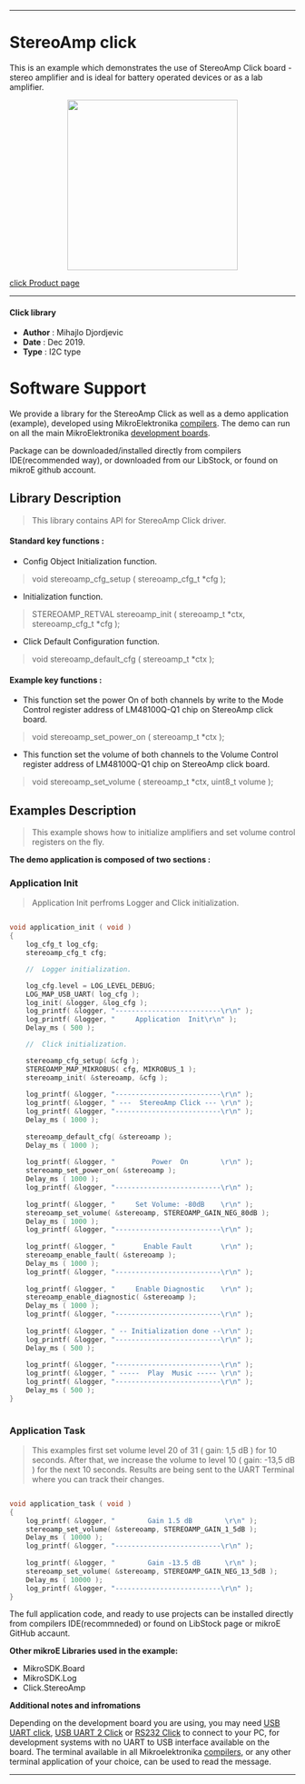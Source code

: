 
---
# StereoAmp click

This is an example which demonstrates the use of StereoAmp Click board - stereo amplifier and is ideal for battery operated devices or as a lab amplifier.

<p align="center">
  <img src="https://download.mikroe.com/images/click_for_ide/stereoamp_click.png" height=300px>
</p>


[click Product page](https://www.mikroe.com/stereoamp-click)

---


#### Click library 

- **Author**        : Mihajlo Djordjevic
- **Date**          : Dec 2019.
- **Type**          : I2C type


# Software Support

We provide a library for the StereoAmp Click 
as well as a demo application (example), developed using MikroElektronika 
[compilers](https://shop.mikroe.com/compilers). 
The demo can run on all the main MikroElektronika [development boards](https://shop.mikroe.com/development-boards).

Package can be downloaded/installed directly from compilers IDE(recommended way), or downloaded from our LibStock, or found on mikroE github account. 

## Library Description

> This library contains API for StereoAmp Click driver.

#### Standard key functions :

- Config Object Initialization function.
> void stereoamp_cfg_setup ( stereoamp_cfg_t *cfg ); 
 
- Initialization function.
> STEREOAMP_RETVAL stereoamp_init ( stereoamp_t *ctx, stereoamp_cfg_t *cfg );

- Click Default Configuration function.
> void stereoamp_default_cfg ( stereoamp_t *ctx );


#### Example key functions :

- This function set the power On of both channels by write to the Mode Control register address of LM48100Q-Q1 chip on StereoAmp click board.
> void stereoamp_set_power_on ( stereoamp_t *ctx );
 
- This function set the volume of both channels to the Volume Control register address of LM48100Q-Q1 chip on StereoAmp click board.
> void stereoamp_set_volume ( stereoamp_t *ctx, uint8_t volume );

## Examples Description

> 
> This example shows how to initialize amplifiers and set volume control registers on the fly.
> 

**The demo application is composed of two sections :**

### Application Init 

>
> Application Init perfroms Logger and Click initialization.
> 

```c

void application_init ( void )
{
    log_cfg_t log_cfg;
    stereoamp_cfg_t cfg;

    //  Logger initialization.

    log_cfg.level = LOG_LEVEL_DEBUG;
    LOG_MAP_USB_UART( log_cfg );
    log_init( &logger, &log_cfg );
    log_printf( &logger, "--------------------------\r\n" );
    log_printf( &logger, "     Application  Init\r\n" );
    Delay_ms ( 500 );

    //  Click initialization.

    stereoamp_cfg_setup( &cfg );
    STEREOAMP_MAP_MIKROBUS( cfg, MIKROBUS_1 );
    stereoamp_init( &stereoamp, &cfg );
    
    log_printf( &logger, "--------------------------\r\n" );
    log_printf( &logger, " ---  StereoAmp Click --- \r\n" );
    log_printf( &logger, "--------------------------\r\n" );
    Delay_ms ( 1000 );
    
    stereoamp_default_cfg( &stereoamp );
    Delay_ms ( 1000 );
    
    log_printf( &logger, "         Power  On        \r\n" );
    stereoamp_set_power_on( &stereoamp );
    Delay_ms ( 1000 );
    log_printf( &logger, "--------------------------\r\n" );
    
    log_printf( &logger, "     Set Volume: -80dB    \r\n" );
    stereoamp_set_volume( &stereoamp, STEREOAMP_GAIN_NEG_80dB );
    Delay_ms ( 1000 );
    log_printf( &logger, "--------------------------\r\n" );
    
    log_printf( &logger, "       Enable Fault       \r\n" );
    stereoamp_enable_fault( &stereoamp );
    Delay_ms ( 1000 );
    log_printf( &logger, "--------------------------\r\n" );
    
    log_printf( &logger, "     Enable Diagnostic    \r\n" );
    stereoamp_enable_diagnostic( &stereoamp );
    Delay_ms ( 1000 );
    log_printf( &logger, "--------------------------\r\n" );
    
    log_printf( &logger, " -- Initialization done --\r\n" );
    log_printf( &logger, "--------------------------\r\n" );
    Delay_ms ( 500 );
    
    log_printf( &logger, "--------------------------\r\n" );
    log_printf( &logger, " -----  Play  Music ----- \r\n" );
    log_printf( &logger, "--------------------------\r\n" );
    Delay_ms ( 500 );
}
  
```

### Application Task

>
> This examples first set volume level 20 of 31 ( gain: 1,5 dB ) for 10 seconds. 
> After that, we increase the volume to level 10 ( gain: -13,5 dB ) for the next 10 seconds. 
> Results are being sent to the UART Terminal where you can track their changes.
> 

```c

void application_task ( void )
{
    log_printf( &logger, "        Gain 1.5 dB        \r\n" );
    stereoamp_set_volume( &stereoamp, STEREOAMP_GAIN_1_5dB );
    Delay_ms ( 10000 );
    log_printf( &logger, "--------------------------\r\n" );
    
    log_printf( &logger, "        Gain -13.5 dB      \r\n" );
    stereoamp_set_volume( &stereoamp, STEREOAMP_GAIN_NEG_13_5dB );
    Delay_ms ( 10000 );
    log_printf( &logger, "--------------------------\r\n" );
}  

```

The full application code, and ready to use projects can be  installed directly from compilers IDE(recommneded) or found on LibStock page or mikroE GitHub accaunt.

**Other mikroE Libraries used in the example:** 

- MikroSDK.Board
- MikroSDK.Log
- Click.StereoAmp

**Additional notes and infromations**

Depending on the development board you are using, you may need 
[USB UART click](https://shop.mikroe.com/usb-uart-click), 
[USB UART 2 Click](https://shop.mikroe.com/usb-uart-2-click) or 
[RS232 Click](https://shop.mikroe.com/rs232-click) to connect to your PC, for 
development systems with no UART to USB interface available on the board. The 
terminal available in all Mikroelektronika 
[compilers](https://shop.mikroe.com/compilers), or any other terminal application 
of your choice, can be used to read the message.



---
